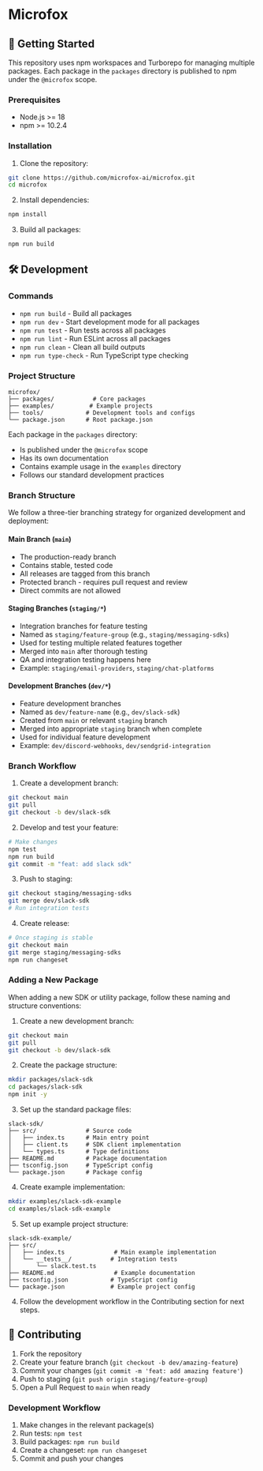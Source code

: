 # Microfox



## 🚀 Getting Started

This repository uses npm workspaces and Turborepo for managing multiple packages. Each package in the `packages` directory is published to npm under the `@microfox` scope.

### Prerequisites

- Node.js >= 18
- npm >= 10.2.4

### Installation

1. Clone the repository:

```bash
git clone https://github.com/microfox-ai/microfox.git
cd microfox
```

2. Install dependencies:

```bash
npm install
```

3. Build all packages:

```bash
npm run build
```

## 🛠️ Development

### Commands

- `npm run build` - Build all packages
- `npm run dev` - Start development mode for all packages
- `npm run test` - Run tests across all packages
- `npm run lint` - Run ESLint across all packages
- `npm run clean` - Clean all build outputs
- `npm run type-check` - Run TypeScript type checking

### Project Structure

```
microfox/
├── packages/           # Core packages
├── examples/          # Example projects
├── tools/            # Development tools and configs
└── package.json      # Root package.json
```

Each package in the `packages` directory:

- Is published under the `@microfox` scope
- Has its own documentation
- Contains example usage in the `examples` directory
- Follows our standard development practices

### Branch Structure

We follow a three-tier branching strategy for organized development and deployment:

#### Main Branch (`main`)

- The production-ready branch
- Contains stable, tested code
- All releases are tagged from this branch
- Protected branch - requires pull request and review
- Direct commits are not allowed

#### Staging Branches (`staging/*`)

- Integration branches for feature testing
- Named as `staging/feature-group` (e.g., `staging/messaging-sdks`)
- Used for testing multiple related features together
- Merged into `main` after thorough testing
- QA and integration testing happens here
- Example: `staging/email-providers`, `staging/chat-platforms`

#### Development Branches (`dev/*`)

- Feature development branches
- Named as `dev/feature-name` (e.g., `dev/slack-sdk`)
- Created from `main` or relevant `staging` branch
- Merged into appropriate `staging` branch when complete
- Used for individual feature development
- Example: `dev/discord-webhooks`, `dev/sendgrid-integration`

### Branch Workflow

1. Create a development branch:

```bash
git checkout main
git pull
git checkout -b dev/slack-sdk
```

2. Develop and test your feature:

```bash
# Make changes
npm test
npm run build
git commit -m "feat: add slack sdk"
```

3. Push to staging:

```bash
git checkout staging/messaging-sdks
git merge dev/slack-sdk
# Run integration tests
```

4. Create release:

```bash
# Once staging is stable
git checkout main
git merge staging/messaging-sdks
npm run changeset
```

### Adding a New Package

When adding a new SDK or utility package, follow these naming and structure conventions:

1. Create a new development branch:

```bash
git checkout main
git pull
git checkout -b dev/slack-sdk
```

2. Create the package structure:

```bash
mkdir packages/slack-sdk
cd packages/slack-sdk
npm init -y
```

3. Set up the standard package files:

```
slack-sdk/
├── src/              # Source code
│   ├── index.ts      # Main entry point
│   ├── client.ts     # SDK client implementation
│   └── types.ts      # Type definitions
├── README.md         # Package documentation
├── tsconfig.json     # TypeScript config
└── package.json      # Package config
```

4. Create example implementation:

```bash
mkdir examples/slack-sdk-example
cd examples/slack-sdk-example
```

5. Set up example project structure:

```
slack-sdk-example/
├── src/
│   ├── index.ts              # Main example implementation
│   └── __tests__/           # Integration tests
│       └── slack.test.ts
├── README.md                 # Example documentation
├── tsconfig.json            # TypeScript config
└── package.json             # Example project config
```

4. Follow the development workflow in the Contributing section for next steps.

## 📝 Contributing

1. Fork the repository
2. Create your feature branch (`git checkout -b dev/amazing-feature`)
3. Commit your changes (`git commit -m 'feat: add amazing feature'`)
4. Push to staging (`git push origin staging/feature-group`)
5. Open a Pull Request to `main` when ready

### Development Workflow

1. Make changes in the relevant package(s)
2. Run tests: `npm test`
3. Build packages: `npm run build`
4. Create a changeset: `npm run changeset`
5. Commit and push your changes
